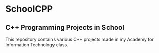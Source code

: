 SchoolCPP
=========

C++ Programming Projects in School
---------

This repository contains various C++ projects made in my Academy for Information Technology class.
